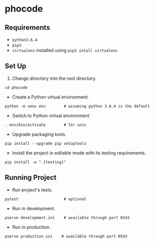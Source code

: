 # phocode

## Requirements
- `python3.6.4`
- `pip3`
- `virtualenv` installed using `pip3 intall virtualenv`

## Set Up

1. Change directory into the root directory.
```
cd phocode
```

- Create a Python virtual environment.
```
python -m venv env        # assuming python 3.6.4 is the default
```

- Switch to Python virtual environment
```
. env/bin/activate        # for unix
```

- Upgrade packaging tools.
```
pip install --upgrade pip setuptools
```

- Install the project in editable mode with its testing requirements.
```
pip install -e ".[testing]"
```

## Running Project

- Run project's tests.
```
pytest                    # optional
```

- Run in development.
```
pserve development.ini    # available through port 6543
```

- Run in production.
```
pserve production.ini    # available through port 6543
```
